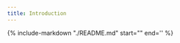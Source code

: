 ```yaml
---
title: Introduction
---
```


{%
   include-markdown "./README.md"
   start="<!-- docs-index-start -->"
   end='<!-- docs-index-end -->'
%}
